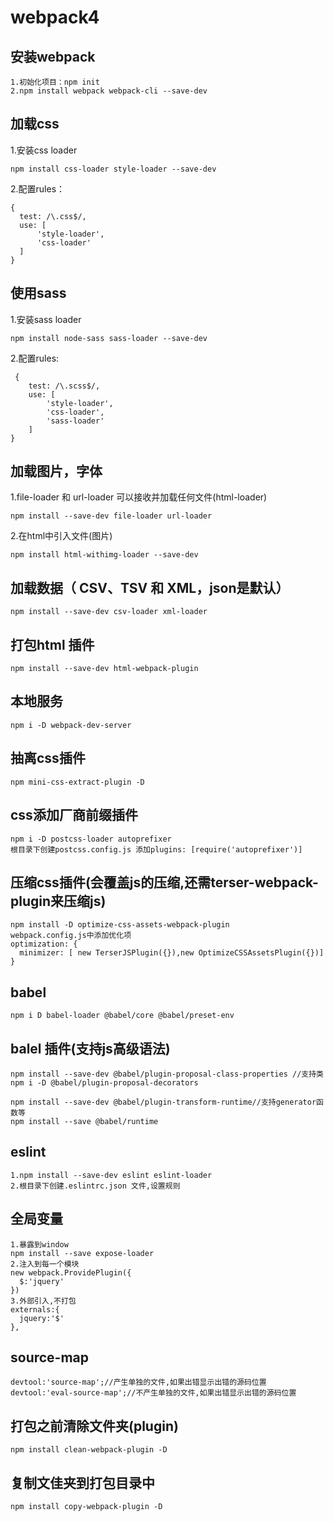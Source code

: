 # webpack4
## 安装webpack
    1.初始化项目：npm init
    2.npm install webpack webpack-cli --save-dev
## 加载css
  1.安装css loader  
  ```
  npm install css-loader style-loader --save-dev  
  ```
  2.配置rules：
  ```
  {
    test: /\.css$/,
    use: [
        'style-loader',
        'css-loader'
    ]
  }
  ```
## 使用sass
1.安装sass loader  
```
npm install node-sass sass-loader --save-dev
```  
2.配置rules:
```
 {  
    test: /\.scss$/,  
    use: [
        'style-loader',
        'css-loader',
        'sass-loader'
    ]
}
```
## 加载图片，字体
1.file-loader 和 url-loader 可以接收并加载任何文件(html-loader)  
```  
npm install --save-dev file-loader url-loader 
```
2.在html中引入文件(图片) 
```
npm install html-withimg-loader --save-dev
```
## 加载数据（ CSV、TSV 和 XML，json是默认）
```
npm install --save-dev csv-loader xml-loader  
```
## 打包html 插件
```
npm install --save-dev html-webpack-plugin
```
## 本地服务
```
npm i -D webpack-dev-server
```
## 抽离css插件
```
npm mini-css-extract-plugin -D
```
## css添加厂商前缀插件
```
npm i -D postcss-loader autoprefixer  
根目录下创建postcss.config.js 添加plugins: [require('autoprefixer')]
``` 
## 压缩css插件(会覆盖js的压缩,还需terser-webpack-plugin来压缩js)
```
npm install -D optimize-css-assets-webpack-plugin
webpack.config.js中添加优化项
optimization: {
  minimizer: [ new TerserJSPlugin({}),new OptimizeCSSAssetsPlugin({})]
}
```
## babel
```
npm i D babel-loader @babel/core @babel/preset-env
```
## balel 插件(支持js高级语法)
```
npm install --save-dev @babel/plugin-proposal-class-properties //支持类
npm i -D @babel/plugin-proposal-decorators

npm install --save-dev @babel/plugin-transform-runtime//支持generator函数等
npm install --save @babel/runtime
```
## eslint 
```
1.npm install --save-dev eslint eslint-loader  
2.根目录下创建.eslintrc.json 文件,设置规则
```
## 全局变量
```
1.暴露到window  
npm install --save expose-loader 
2.注入到每一个模块
new webpack.ProvidePlugin({
  $:'jquery'
})
3.外部引入,不打包
externals:{
  jquery:'$'
},
```
## source-map
```
devtool:'source-map';//产生单独的文件,如果出错显示出错的源码位置
devtool:'eval-source-map';//不产生单独的文件,如果出错显示出错的源码位置
```
## 打包之前清除文件夹(plugin)
```
npm install clean-webpack-plugin -D
```
## 复制文佳夹到打包目录中
```
npm install copy-webpack-plugin -D
```

